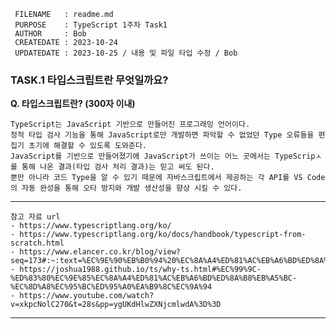 ```
 FILENAME   : readme.md
 PURPOSE    : TypeScript 1주차 Task1
 AUTHOR     : Bob
 CREATEDATE : 2023-10-24
 UPDATEDATE : 2023-10-25 / 내용 및 파일 타입 수정 / Bob
```

### **TASK.1** **타입스크립트란 무엇일까요?**

**Q. 타입스크립트란? (300자 이내)**

	TypeScript는 JavaScript 기반으로 만들어진 프로그래밍 언어이다.
	정적 타입 검사 기능을 통해 JavaScript로만 개발하면 파악할 수 없었던 Type 오류들을 편집기 초기에 해결할 수 있도록 도와준다.
	JavaScript를 기반으로 만들어졌기에 JavaScript가 쓰이는 어느 곳에서는 TypeScripㅅ를 통해 나온 결과(타입 검사 처리 결과)는 믿고 써도 된다.
	뿐만 아니라 코드 Type을 알 수 있기 때문에 자바스크립트에서 제공하는 각 API를 VS Code의 자동 완성을 통해 오타 방지와 개발 생산성을 향상 시킬 수 있다.


--------

	참고 자료 url
	- https://www.typescriptlang.org/ko/
	- https://www.typescriptlang.org/ko/docs/handbook/typescript-from-scratch.html
	- https://www.elancer.co.kr/blog/view?seq=173#:~:text=%EC%9E%90%EB%B0%94%20%EC%8A%A4%ED%81%AC%EB%A6%BD%ED%8A%B8%EB%A5%BC%20%EA%B0%9C%EB%B0%9C%ED%95%9C,%EB%8B%A4%EC%96%91%ED%95%9C%20%EA%B0%9C%EB%B0%9C%EC%9D%B4%20%EA%B0%80%EB%8A%A5%ED%95%B4%EC%A1%8C%EC%8A%B5%EB%8B%88%EB%8B%A4.
	- https://joshua1988.github.io/ts/why-ts.html#%EC%99%9C-%ED%83%80%EC%9E%85%EC%8A%A4%ED%81%AC%EB%A6%BD%ED%8A%B8%EB%A5%BC-%EC%8D%A8%EC%95%BC%ED%95%A0%EA%B9%8C%EC%9A%94
	- https://www.youtube.com/watch?v=xkpcNolC270&t=28s&pp=ygUKdHlwZXNjcmlwdA%3D%3D

--------